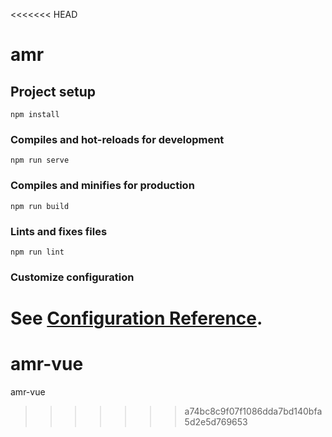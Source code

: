 <<<<<<< HEAD
# amr

## Project setup
```
npm install
```

### Compiles and hot-reloads for development
```
npm run serve
```

### Compiles and minifies for production
```
npm run build
```

### Lints and fixes files
```
npm run lint
```

### Customize configuration
See [Configuration Reference](https://cli.vuejs.org/config/).
=======
# amr-vue
amr-vue
>>>>>>> a74bc8c9f07f1086dda7bd140bfa5d2e5d769653
